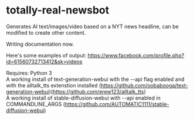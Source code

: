# totally-real-newsbot
Generates AI text/images/video based on a NYT news headline, can be modified to create other content.

Writing documentation now.

Here's some examples of output: https://www.facebook.com/profile.php?id=61560732713412&sk=videos

Requires:
Python 3<br>
A working install of text-generation-webui with the --api flag enabled and with the alltalk_tts extenstion installed (https://github.com/oobabooga/text-generation-webui)(https://github.com/erew123/alltalk_tts)<br>
A working install of stable-diffusion-webui with  --api enabled in COMMANDLINE_ARGS (https://github.com/AUTOMATIC1111/stable-diffusion-webui)<br>
